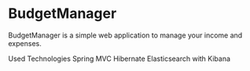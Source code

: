 # BudgetManager 
BudgetManager is a simple web application to manage your income and expenses.

Used Technologies
Spring MVC
Hibernate
Elasticsearch with Kibana
